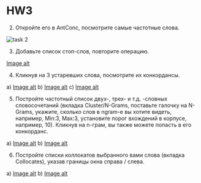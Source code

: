 # HW3

2. Откройте его в AntConc, посмотрите самые частотные слова.

![task 2](https://github.com/AnastasiiaChernova/HW3/blob/master/task%202.png)

3. Добавьте список стоп-слов, повторите операцию.

[Image alt](https://github.com/AnastasiiaChernova/HW3/blob/master/task%203.png)

4. Кликнув на 3 устаревших слова, посмотрите их конкордансы.

а) [Image alt](https://github.com/AnastasiiaChernova/HW3/blob/master/task%204.1.png)
b) [Image alt](https://github.com/AnastasiiaChernova/HW3/blob/master/task%204.2.png)
c) [Image alt](https://github.com/AnastasiiaChernova/HW3/blob/master/task%204.3.png)

5. Постройте частотный список двух-, трех- и т.д. -словных словосочетаний (вкладка Cluster/N-Grams, поставьте галочку на N-Grams, укажите, сколько слов в ngram-е вы хотите видеть, например, Min:3, Max:3, установите порог вхождений в корпусе, например, 10). Кликнув на n-грам, вы также можете попасть в его конкорданс.

a) [Image alt](https://github.com/AnastasiiaChernova/HW3/blob/master/task%205.1.png)
b) [Image alt](https://github.com/AnastasiiaChernova/HW3/blob/master/task%205.2.png)

6. Постройте списки коллокатов выбранного вами слова (вкладка Collocates), указав границы окна справа / слева.

a) [Image alt](https://github.com/AnastasiiaChernova/HW3/blob/master/task%206.1.png)
b) [Image alt](https://github.com/AnastasiiaChernova/HW3/blob/master/task%206.2.png)
